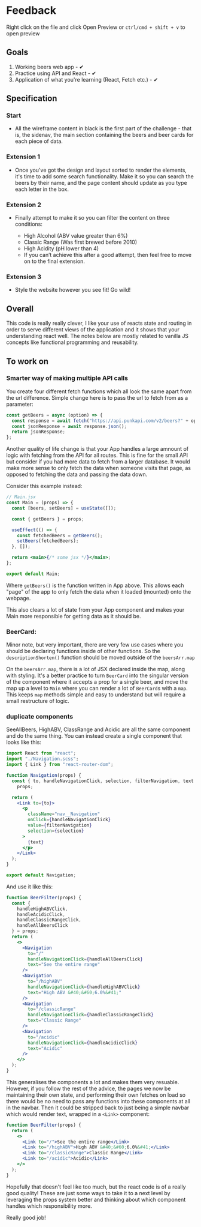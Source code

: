 # Feedback

Right click on the file and click Open Preview or `ctrl/cmd + shift + v` to open preview

## Goals

1. Working beers web app - ✔
2. Practice using API and React - ✔
3. Application of what you're learning (React, Fetch etc.) - ✔

## Specification

### Start

- All the wireframe content in black is the first part of the challenge - that is, the sidenav, the main section containing the beers and beer cards for each piece of data.

### Extension 1

- Once you've got the design and layout sorted to render the elements, it's time to add some search functionality. Make it so you can search the beers by their name, and the page content should update as you type each letter in the box.

### Extension 2

- Finally attempt to make it so you can filter the content on three conditions:

  - High Alcohol (ABV value greater than 6%)
  - Classic Range (Was first brewed before 2010)
  - High Acidity (pH lower than 4)
  - If you can’t achieve this after a good attempt, then feel free to move on to the final extension.

### Extension 3

- Style the website however you see fit! Go wild!

## Overall

This code is really really clever, I like your use of reacts state and routing in order to serve different views of the application and it shows that your understanding react well. The notes below are mostly related to vanilla JS concepts like functional programming and reusability.

## To work on

### Smarter way of making multiple API calls

You create four different fetch functions which all look the same apart from the url difference. Simple change here is to pass the url to fetch from as a parameter:

```js
const getBeers = async (option) => {
  const response = await fetch("https://api.punkapi.com/v2/beers?" + option);
  const jsonResponse = await response.json();
  return jsonResponse;
};
```

Another quality of life change is that your App handles a large amnount of logic with fetching from the API for all routes. This is fine for the small API but consider if you had more data to fetch from a larger database. It would make more sense to only fetch the data when someone visits that page, as opposed to fetching the data and passing the data down.

Consider this example instead:

```jsx
// Main.jsx
const Main = (props) => {
  const [beers, setBeers] = useState([]);

  const { getBeers } = props;

  useEffect(() => {
    const fetchedBeers = getBeers();
    setBeers(fetchedBeers);
  }, []);

  return <main>{/* some jsx */}</main>;
};

export default Main;
```

Where `getBeers()` is the function written in App above. This allows each "page" of the app to only fetch the data when it loaded (mounted) onto the webpage.

This also clears a lot of state from your App component and makes your Main more responsible for getting data as it should be.

### BeerCard:

Minor note, but very important, there are very few use cases where you should be declaring functions inside of other functions. So the `descriptionShorten()` function should be moved outside of the `beersArr.map`

On the `beersArr.map`, there is a lot of JSX declared inside the map, along with styling. It's a better practice to turn `BeerCard` into the singular version of the component where it accepts a prop for a single beer, and move the map up a level to `Main` where you can render a lot of `BeerCard`s with a `map`. This keeps `map` methods simple and easy to understand but will require a small restructure of logic.

### duplicate components

SeeAllBeers, HighABV, ClassRange and Acidic are all the same component and do the same thing. You can instead create a single component that looks like this:

```jsx
import React from "react";
import "./Navigation.scss";
import { Link } from "react-router-dom";

function Navigation(props) {
  const { to, handleNavigationClick, selection, filterNavigation, text } =
    props;

  return (
    <Link to={to}>
      <p
        className="nav__Navigation"
        onClick={handleNavigationClick}
        value={filterNavigation}
        selection={selection}
      >
        {text}
      </p>
    </Link>
  );
}

export default Navigation;
```

And use it like this:

```jsx
function BeerFilter(props) {
  const {
    handleHighABVClick,
    handleAcidicClick,
    handleClassicRangeClick,
    handleAllBeersClick
  } = props;
  return (
    <>
      <Navigation
        to="/"
        handleNavigationClick={handleAllBeersClick}
        text="See the entire range"
      />
      <Navigation
        to="/highABV"
        handleNavigationClick={handleHighABVClick}
        text="High ABV &#40;&#60;6.0%&#41;"
      />
      <Navigation
        to="/classicRange"
        handleNavigationClick={handleClassicRangeClick}
        text="Classic Range"
      />
      <Navigation
        to="/acidic"
        handleNavigationClick={handleAcidicClick}
        text="Acidic"
      />
    </>
  );
}
```

This generalises the components a lot and makes them very resuable. However, if you follow the rest of the advice, the pages we now be maintaining their own state, and performing their own fetches on load so there would be no need to pass any functions into these components at all in the navbar. Then it could be stripped back to just being a simple navbar which would render text, wrapped in a `<Link>` component:

```jsx
function BeerFilter(props) {
  return (
    <>
      <Link to="/">See the entire range</Link>
      <Link to="/highABV">High ABV &#40;&#60;6.0%&#41;</Link>
      <Link to="/classicRange">Classic Range</Link>
      <Link to="/acidic">Acidic</Link>
    </>
  );
}
```

Hopefully that doesn't feel like too much, but the react code is of a really good quality! These are just some ways to take it to a next level by leveraging the props system better and thinking about which component handles which responsibility more.

Really good job!
